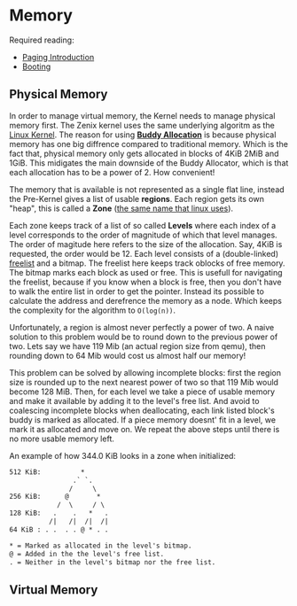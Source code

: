 # Memory

Required reading:

- [Paging Introduction](https://os.phil-opp.com/paging-introduction/) 
- [Booting](./boot.md)

## Physical Memory

In order to manage virtual memory, the Kernel needs to manage physical memory first. The Zenix kernel uses the same underlying algoritm as the [Linux Kernel](https://www.kernel.org/doc/gorman/html/understand/understand009.html). The reason for using [**Buddy Allocation**](https://www.youtube.com/watch?v=DRAHRJEAEso) is because physical memory has one big diffrence compared to traditional memory. Which is the fact that, physical memory only gets allocated in blocks of 4KiB 2MiB and 1GiB. This midigates the main downside of the Buddy Allocator, which is that each allocation has to be a power of 2. How convenient!

The memory that is available is not represented as a single flat line, instead the Pre-Kernel gives a list of usable **regions**. Each region gets its own "heap", this is called a **Zone** ([the same name that linux uses](https://litux.nl/mirror/kerneldevelopment/0672327201/ch11lev1sec2.html)). 

Each zone keeps track of a list of so called **Levels** where each index of a level corresponds to the order of magnitude of which that level manages. The order of magitude here refers to the size of the allocation. Say, 4KiB is requested, the order would be 12. Each level consists of a (double-linked) [freelist](https://en.wikipedia.org/wiki/Free_list) and a bitmap. The freelist here keeps track oblocks of free memory. The bitmap marks each block as used or free. This is usefull for navigating the freelist, because if you know when a block is free, then you don't have to walk the entire list in order to get the pointer. Instead its possible to calculate the address and derefrence the memory as a node. Which keeps the complexity for the algorithm to `O(log(n))`.

Unfortunately, a region is almost never perfectly a power of two. A naive solution to this problem would be to round down to the previous power of two. Lets say we have 119 Mib (an actual region size from qemu), then rounding down to 64 Mib would cost us almost half our memory!

This problem can be solved by allowing incomplete blocks: first the region size is rounded up to the next nearest power of two so that 119 Mib would become 128 MiB. Then, for each level we take a piece of usable memory and make it available by adding it to the level's free list. And avoid to coalescing incomplete blocks when deallocating, each link listed block's buddy is marked as allocated. If a piece memory doesnt' fit in a level, we mark it as allocated and move on. We repeat the above steps until there is no more usable memory left.

An example of how 344.0 KiB looks in a zone when initialized:
```txt
512 KiB:          *
                .` `.
               /     \
256 KiB:      @       *
            /  \     / \
128 KiB:   .    .   *   .
          /|   /|  /|  /|
64 KiB : . .  . . @ * . .

* = Marked as allocated in the level's bitmap.
@ = Added in the the level's free list.
. = Neither in the level's bitmap nor the free list.
```

## Virtual Memory


